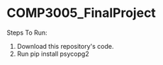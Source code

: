 # COMP3005_FinalProject

Steps To Run:
  1. Download this repository's code.
  2. Run pip install psycopg2
